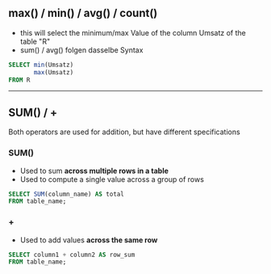 ## max() / min() / avg() / count()
- this will select the minimum/max Value of the column Umsatz of the table "R" 
- sum() / avg() folgen dasselbe Syntax
```SQl
SELECT min(Umsatz)
       max(Umsatz)
FROM R
```

---

## SUM() / +
Both operators are used for addition, but have different specifications
### SUM()
- Used to sum **across multiple rows in a table** 
- Used to compute a single value across a group of rows 
```sql
SELECT SUM(column_name) AS total
FROM table_name;
```

### +
- Used to add values **across the same row**
```sql
SELECT column1 + column2 AS row_sum
FROM table_name;
```